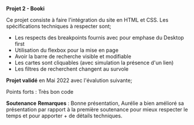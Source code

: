 **Projet 2 - Booki**

Ce projet consiste à faire l'intégration du site en HTML et CSS. 
Les spécifications techniques à respecter sont; 
- Les respects des breakpoints fournis avec pour emphase du Desktop first
- Utilisation du flexbox pour la mise en page
- Avoir la barre de recherche visible et modifiable
- Les cartes sont cliquables (avec simulation la présence d'un lien)
- Les filtres de recherchent changent au survole
	
**Projet validé** en Mai 2022 avec l'évalution suivante; 

Points forts : Très bon code
	
**Soutenance**
**Remarques** : Bonne présentation, Aurélie a bien amélioré sa présentation par rapport à la première soutenance pour mieux respecter le temps et pour apporter + de détails techniques.
